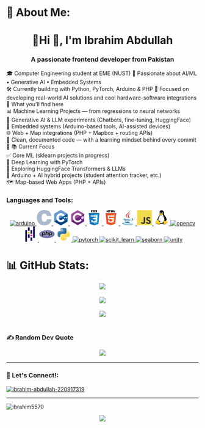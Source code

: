 # 💫 About Me:
 <h1 align="center">🔭Hi 👋, I'm Ibrahim Abdullah</h1>
<h3 align="center">A passionate frontend developer from Pakistan</h3>
🎓 Computer Engineering student at EME (NUST) 🤖 Passionate about AI/ML • Generative AI • Embedded Systems<br>🛠️ Currently building with Python, PyTorch, Arduino & PHP 📍 Focused on developing real-world AI solutions and cool hardware-software integrations<br>🚀 What you'll find here<br>📊 Machine Learning Projects — from regressions to neural networks<br>🔁 Generative AI & LLM experiments (Chatbots, fine-tuning, HuggingFace)<br>📡 Embedded systems (Arduino-based tools, AI-assisted devices)<br>🌐 Web + Map integrations (PHP + Mapbox + routing APIs)<br>📂 Clean, documented code — with a learning mindset behind every commit<br>🌱 📚 Current Focus<br>✅ Core ML (sklearn projects in progress)<br>🧠 Deep Learning with PyTorch<br>🤖 Exploring HuggingFace Transformers & LLMs<br>🔌 Arduino + AI hybrid projects (student attention tracker, etc.)<br>🗺️ Map-based Web Apps (PHP + APIs)<br>

<h3 align="left">Languages and Tools:</h3>
<p align="center"> <a href="https://www.arduino.cc/" target="_blank" rel="noreferrer"> <img src="https://cdn.worldvectorlogo.com/logos/arduino-1.svg" alt="arduino" width="40" height="40"/> </a> <a href="https://www.cprogramming.com/" target="_blank" rel="noreferrer"> <img src="https://raw.githubusercontent.com/devicons/devicon/master/icons/c/c-original.svg" alt="c" width="40" height="40"/> </a> <a href="https://www.w3schools.com/cpp/" target="_blank" rel="noreferrer"> <img src="https://raw.githubusercontent.com/devicons/devicon/master/icons/cplusplus/cplusplus-original.svg" alt="cplusplus" width="40" height="40"/> </a> <a href="https://www.w3schools.com/cs/" target="_blank" rel="noreferrer"> <img src="https://raw.githubusercontent.com/devicons/devicon/master/icons/csharp/csharp-original.svg" alt="csharp" width="40" height="40"/> </a> <a href="https://www.w3schools.com/css/" target="_blank" rel="noreferrer"> <img src="https://raw.githubusercontent.com/devicons/devicon/master/icons/css3/css3-original-wordmark.svg" alt="css3" width="40" height="40"/> </a> <a href="https://www.w3.org/html/" target="_blank" rel="noreferrer"> <img src="https://raw.githubusercontent.com/devicons/devicon/master/icons/html5/html5-original-wordmark.svg" alt="html5" width="40" height="40"/> </a> <a href="https://www.java.com" target="_blank" rel="noreferrer"> <img src="https://raw.githubusercontent.com/devicons/devicon/master/icons/java/java-original.svg" alt="java" width="40" height="40"/> </a> <a href="https://developer.mozilla.org/en-US/docs/Web/JavaScript" target="_blank" rel="noreferrer"> <img src="https://raw.githubusercontent.com/devicons/devicon/master/icons/javascript/javascript-original.svg" alt="javascript" width="40" height="40"/> </a> <a href="https://www.linux.org/" target="_blank" rel="noreferrer"> <img src="https://raw.githubusercontent.com/devicons/devicon/master/icons/linux/linux-original.svg" alt="linux" width="40" height="40"/> </a> <a href="https://opencv.org/" target="_blank" rel="noreferrer"> <img src="https://www.vectorlogo.zone/logos/opencv/opencv-icon.svg" alt="opencv" width="40" height="40"/> </a> <a href="https://pandas.pydata.org/" target="_blank" rel="noreferrer"> <img src="https://raw.githubusercontent.com/devicons/devicon/2ae2a900d2f041da66e950e4d48052658d850630/icons/pandas/pandas-original.svg" alt="pandas" width="40" height="40"/> </a> <a href="https://www.php.net" target="_blank" rel="noreferrer"> <img src="https://raw.githubusercontent.com/devicons/devicon/master/icons/php/php-original.svg" alt="php" width="40" height="40"/> </a> <a href="https://www.python.org" target="_blank" rel="noreferrer"> <img src="https://raw.githubusercontent.com/devicons/devicon/master/icons/python/python-original.svg" alt="python" width="40" height="40"/> </a> <a href="https://pytorch.org/" target="_blank" rel="noreferrer"> <img src="https://www.vectorlogo.zone/logos/pytorch/pytorch-icon.svg" alt="pytorch" width="40" height="40"/> </a> <a href="https://scikit-learn.org/" target="_blank" rel="noreferrer"> <img src="https://upload.wikimedia.org/wikipedia/commons/0/05/Scikit_learn_logo_small.svg" alt="scikit_learn" width="40" height="40"/> </a> <a href="https://seaborn.pydata.org/" target="_blank" rel="noreferrer"> <img src="https://seaborn.pydata.org/_images/logo-mark-lightbg.svg" alt="seaborn" width="40" height="40"/> </a> <a href="https://unity.com/" target="_blank" rel="noreferrer"> <img src="https://www.vectorlogo.zone/logos/unity3d/unity3d-icon.svg" alt="unity" width="40" height="40"/> </a> </p>

# 📊 GitHub Stats:
<div align="center">

<img src="https://github-readme-stats.vercel.app/api?username=Ibrahim5570&theme=dark&hide_border=false&include_all_commits=false&count_private=false" />
<br/>
<br/>
<img src="https://nirzak-streak-stats.vercel.app/?user=Ibrahim5570&theme=dark&hide_border=false" />
<br/>
<br/>
<img src="https://github-readme-stats.vercel.app/api/top-langs/?username=Ibrahim5570&theme=dark&hide_border=false&include_all_commits=false&count_private=false&layout=compact" />
<br/>
<br/>
</div>


### ✍️ Random Dev Quote
<div align="center">
  
<img src="https://quotes-github-readme.vercel.app/api?type=horizontal&theme=dark" />

---




<h3 align="left">🎯 Let's Connect!:</h3>
<p align="left">
<a href="https://linkedin.com/in/ibrahim-abdullah-220917319" target="blank"><img align="center" src="https://raw.githubusercontent.com/rahuldkjain/github-profile-readme-generator/master/src/images/icons/Social/linked-in-alt.svg" alt="ibrahim-abdullah-220917319" height="30" width="40" /></a>
</p>

---
<p align="left"> <img src="https://komarev.com/ghpvc/?username=ibrahim5570&label=Profile%20views&color=0e75b6&style=flat" alt="ibrahim5570" /> </p>

[![](https://visitcount.itsvg.in/api?id=Ibrahim5570&icon=0&color=0)](https://visitcount.itsvg.in)
